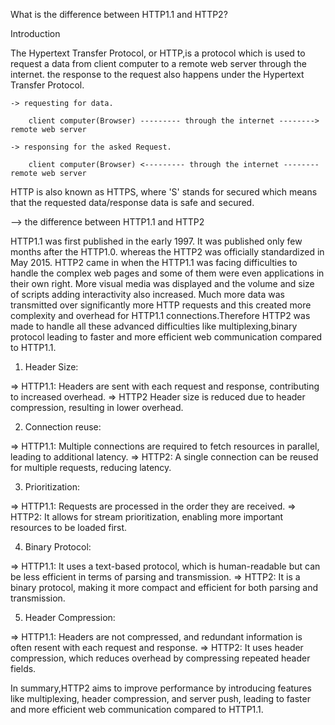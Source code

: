 What is the difference between HTTP1.1 and HTTP2?

Introduction

The Hypertext Transfer Protocol, or HTTP,is a protocol which is used to request a data from client computer to a remote web server through the internet. the response to the request also happens under the Hypertext Transfer Protocol.


    -> requesting for data.

        client computer(Browser) --------- through the internet --------> remote web server
   
    -> responsing for the asked Request.
      
        client computer(Browser) <--------- through the internet -------- remote web server


HTTP is also known as HTTPS, where 'S' stands for secured which means that the requested data/response data is safe and secured.


--> the difference between HTTP1.1 and HTTP2

HTTP1.1 was first published in the early 1997. It was published only few months after the HTTP1.0. whereas the HTTP2 was officially standardized in May 2015.
HTTP2 came in when the HTTP1.1 was facing difficulties to handle the complex web pages and some of them were even applications in their own right. More visual media was displayed and the volume and size of scripts adding interactivity also increased. Much more data was transmitted over significantly more HTTP requests and this created more complexity and overhead for HTTP1.1 connections.Therefore HTTP2 was made to handle all these advanced difficulties like multiplexing,binary protocol leading to faster and more efficient web communication compared to HTTP1.1.

1) Header Size:

=> HTTP1.1: Headers are sent with each request and response, contributing to increased overhead.
=> HTTP2 Header size is reduced due to header compression, resulting in lower overhead.

2) Connection reuse:

=> HTTP1.1: Multiple connections are required to fetch resources in parallel, leading to additional latency.
=> HTTP2: A single connection can be reused for multiple requests, reducing latency.

3) Prioritization:

=> HTTP1.1: Requests are processed in the order they are received.
=> HTTP2: It allows for stream prioritization, enabling more important resources to be loaded first.

4) Binary Protocol:

=> HTTP1.1: It uses a text-based protocol, which is human-readable but can be less efficient in terms of parsing and transmission.
=> HTTP2: It is a binary protocol, making it more compact and efficient for both parsing and transmission.
 
5) Header Compression:

=> HTTP1.1: Headers are not compressed, and redundant information is often resent with each request and response.
=> HTTP2: It uses header compression, which reduces overhead by compressing repeated header fields.

In summary,HTTP2 aims to improve performance by introducing features like multiplexing, header compression, and server push, leading to faster and more efficient web communication compared to HTTP1.1.

